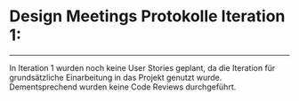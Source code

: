 # Design Meetings Protokolle Iteration 1:
---

In Iteration 1 wurden noch keine User Stories geplant, da die Iteration für grundsätzliche Einarbeitung in das Projekt genutzt wurde. 
Dementsprechend wurden keine Code Reviews durchgeführt.